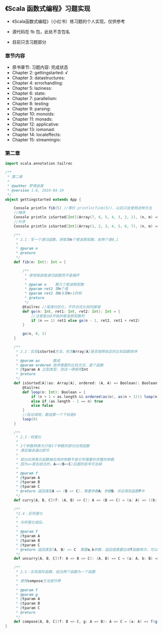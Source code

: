 ## 《Scala 函数式编程》习题实现

- 《Scala函数式编程》（小红书）练习题的个人实现，仅供参考

- 源代码在 fb 包，此处不含包名

- 目前只含习题部分

### 章节内容

* 原书章节: 习题内容: 完成状态
* Chapter 2: gettingstarted:  √
* Chapter 3: datastructures:
* Chapter 4: errorhandling:
* Chapter 5: laziness:
* Chapter 6: state:
* Chapter 7: parallelism:
* Chapter 8: testing: 
* Chapter 9: parsing: 
* Chapter 10: monoids:
* Chapter 11: monads:
* Chapter 12: applicative:
* Chapter 13: iomonad:
* Chapter 14: localeffects:
* Chapter 15: streamingio:

### 第二章

```scala
import scala.annotation.tailrec

/**
 * 第二章
 *
 * @author 梦境迷离
 * @version 1.0, 2019-04-19
 */
object gettingstarted extends App {

    Console println fib(5) //等价 println(finb(5))，以后只会使用这种方法
    //降序
    Console println isSorted[Int](Array(7, 6, 5, 4, 3, 2, 1), (n, m) => n > m)
    //升序
    Console println isSorted[Int](Array(1, 2, 3, 4, 5, 6, 7), (n, m) => n < m)

    /**
     * 2.1：写一个递归函数，获取第n个斐波那契数，前两个是0,1
     *
     * @param n
     * @return
     */
    def fib(n: Int): Int = {

        /**
         * 使用局部尾递归函数而不是循环
         *
         * @param n    第几个斐波那契数
         * @param ret1 第n个值
         * @param ret2 第n与第n+1的和
         * @return
         */
        @tailrec //尾递归优化，不符合优化规则报错
        def go(n: Int, ret1: Int, ret2: Int): Int = {
            //注意是从0开始的斐波那契数列
            if (n == 1) ret1 else go(n - 1, ret2, ret1 + ret2)
        }

        go(n, 0, 1)
    }

    /**
     * 2.2：实现isSorted方法，检测Array[A]是否按照给定的比较函数排序
     *
     * @param as      数组
     * @param ordered 排序需要的比较方式，是个函数
     * @tparam A 泛型类型，测试一律使用Int
     * @return
     */
    def isSorted[A](as: Array[A], ordered: (A, A) => Boolean): Boolean = {
        @tailrec
        def loop(n: Int): Boolean = {
            if (n + 1 < as.length && ordered(as(n), as(n + 1))) loop(n + 1)
            else if (as.length - 1 == n) true
            else false
        }
        //启动调用，数组第一个下标是0
        loop(0)
    }

    /**
     * 2.3：柯里化
     *
     * 2个参数转换为只有1个参数的部分应用函数
     * 满足编译通过即可
     *
     * 部分应用表示函数被应用的参数不是它所需要的完整的参数
     * 因为=>是右结合的，A=>(B=>C)后面的括号可去掉
     *
     * @param f
     * @tparam A
     * @tparam B
     * @tparam C
     * @return 返回类型A => (B => C)，需要参数A，参数B，并应用到函数f中
     */
    def curry[A, B, C](f: (A, B) => C): A => (B => C) = (a: A) => ((b: B) => f(a, b))

    /**
     *2.4：反柯里化
     *
     * 与柯里化相反。
     *
     * @param f
     * @tparam A
     * @tparam B
     * @tparam C
     * @return 返回类型(A, B) => C  需要a,b参数，返回值需要应用f函数两次，可以理解是柯里化调用两次
     */
    def uncurry[A, B, C](f: A => B => C): (A, B) => C = (a: A, b: B) => f(a)(b)

    /**
     * 2.5：实现高阶函数，组合两个函数为一个函数
     *
     * 使用compose方法是作弊
     *
     * @param f
     * @param g
     * @tparam A
     * @tparam B
     * @tparam C
     * @return
     */
    def compose[A, B, C](f: B => C, g: A => B): A => C = (a: A) => f(g(a))
}
```

